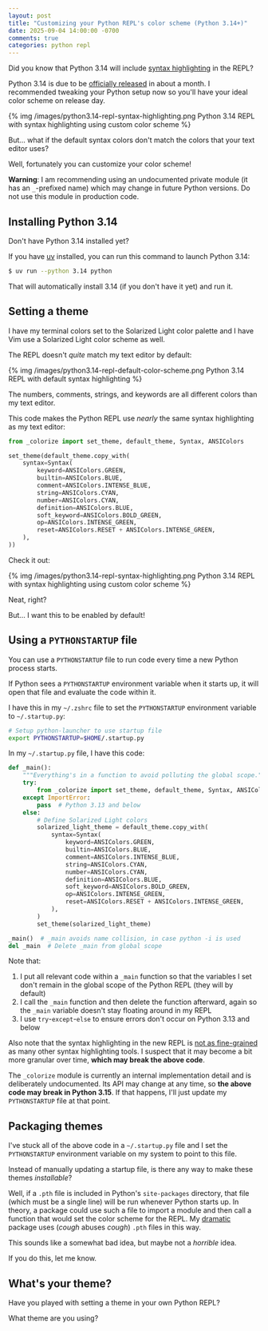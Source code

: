 ```yaml
---
layout: post
title: "Customizing your Python REPL's color scheme (Python 3.14+)"
date: 2025-09-04 14:00:00 -0700
comments: true
categories: python repl
---
```


Did you know that Python 3.14 will include [syntax highlighting](https://docs.python.org/3.14/whatsnew/3.14.html#whatsnew314-pyrepl-highlighting) in the REPL?

Python 3.14 is due to be [officially released](https://peps.python.org/pep-0745/) in about a month.
I recommended tweaking your Python setup now so you'll have your ideal color scheme on release day.

{% img /images/python3.14-repl-syntax-highlighting.png Python 3.14 REPL with syntax highlighting using custom color scheme %}

But... what if the default syntax colors don't match the colors that your text editor uses?

Well, fortunately you can customize your color scheme!

**Warning**: I am recommending using an undocumented private module (it has an `_`-prefixed name) which may change in future Python versions.
Do not use this module in production code.


## Installing Python 3.14

Don't have Python 3.14 installed yet?

If you have [uv](https://docs.astral.sh/uv/) installed, you can run this command to launch Python 3.14:

```bash
$ uv run --python 3.14 python
```

That will automatically install 3.14 (if you don't have it yet) and run it.


## Setting a theme

I have my terminal colors set to the Solarized Light color palette and I have Vim use a Solarized Light color scheme as well.

The REPL doesn't *quite* match my text editor by default:

{% img /images/python3.14-repl-default-color-scheme.png Python 3.14 REPL with default syntax highlighting %}

The numbers, comments, strings, and keywords are all different colors than my text editor.

This code makes the Python REPL use *nearly* the same syntax highlighting as my text editor:

```python
from _colorize import set_theme, default_theme, Syntax, ANSIColors

set_theme(default_theme.copy_with(
    syntax=Syntax(
        keyword=ANSIColors.GREEN,
        builtin=ANSIColors.BLUE,
        comment=ANSIColors.INTENSE_BLUE,
        string=ANSIColors.CYAN,
        number=ANSIColors.CYAN,
        definition=ANSIColors.BLUE,
        soft_keyword=ANSIColors.BOLD_GREEN,
        op=ANSIColors.INTENSE_GREEN,
        reset=ANSIColors.RESET + ANSIColors.INTENSE_GREEN,
    ),
))
```

Check it out:

{% img /images/python3.14-repl-syntax-highlighting.png Python 3.14 REPL with syntax highlighting using custom color scheme %}

Neat, right?

But... I want this to be enabled by default!


## Using a `PYTHONSTARTUP` file

You can use a `PYTHONSTARTUP` file to run code every time a new Python process starts.

If Python sees a `PYTHONSTARTUP` environment variable when it starts up, it will open that file and evaluate the code within it.

I have this in my `~/.zshrc` file to set the `PYTHONSTARTUP` environment variable to `~/.startup.py`:

```bash
# Setup python-launcher to use startup file
export PYTHONSTARTUP=$HOME/.startup.py
```

In my `~/.startup.py` file, I have this code:

```python
def _main():
    """Everything's in a function to avoid polluting the global scope."""
    try:
        from _colorize import set_theme, default_theme, Syntax, ANSIColors
    except ImportError:
        pass  # Python 3.13 and below
    else:
        # Define Solarized Light colors
        solarized_light_theme = default_theme.copy_with(
            syntax=Syntax(
                keyword=ANSIColors.GREEN,
                builtin=ANSIColors.BLUE,
                comment=ANSIColors.INTENSE_BLUE,
                string=ANSIColors.CYAN,
                number=ANSIColors.CYAN,
                definition=ANSIColors.BLUE,
                soft_keyword=ANSIColors.BOLD_GREEN,
                op=ANSIColors.INTENSE_GREEN,
                reset=ANSIColors.RESET + ANSIColors.INTENSE_GREEN,
            ),
        )
        set_theme(solarized_light_theme)

_main()  # _main avoids name collision, in case python -i is used
del _main  # Delete _main from global scope
```

Note that:

1. I put all relevant code within a `_main` function so that the variables I set don't remain in the global scope of the Python REPL (they will by default)
2. I call the `_main` function and then delete the function afterward, again so the `_main` variable doesn't stay floating around in my REPL
3. I use `try`-`except`-`else` to ensure errors don't occur on Python 3.13 and below

Also note that the syntax highlighting in the new REPL is [not as fine-grained](https://github.com/python/cpython/issues/134953) as many other syntax highlighting tools.
I suspect that it may become a bit more granular over time, **which may break the above code**.

The `_colorize` module is currently an internal implementation detail and is deliberately undocumented.
Its API may change at any time, so **the above code may break in Python 3.15**.
If that happens, I'll just update my `PYTHONSTARTUP` file at that point.


## Packaging themes

I've stuck all of the above code in a `~/.startup.py` file and I set the `PYTHONSTARTUP` environment variable on my system to point to this file.

Instead of manually updating a startup file, is there any way to make these themes *installable*?

Well, if a `.pth` file is included in Python's `site-packages` directory, that file (which must be a single line) will be run whenever Python starts up.
In theory, a package could use such a file to import a module and then call a function that would set the color scheme for the REPL.
My [dramatic](https://github.com/treyhunner/dramatic) package uses (*cough* abuses *cough*) `.pth` files in this way.

This sounds like a somewhat bad idea, but maybe not a *horrible* idea.

If you do this, let me know.


## What's your theme?

Have you played with setting a theme in your own Python REPL?

What theme are you using?
